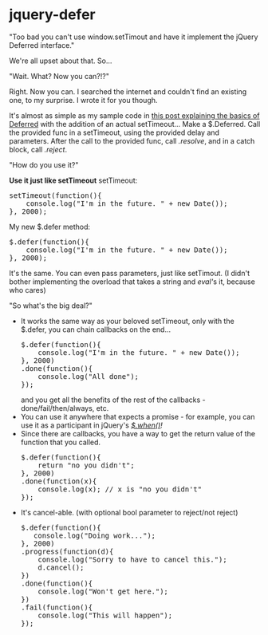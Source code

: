 jquery-defer
============

"Too bad you can't use window.setTimout and have it implement the jQuery Deferred interface." 

We're all upset about that. So...

"Wait. What? Now you can?!?"

Right. Now you can. I searched the internet and couldn't find an existing one, to my surprise. I wrote it for you though.

It's almost as simple as my sample code in <a href="http://wilsonhut.wordpress.com/2013/05/30/the-simplest-explanation-of-jquery-deferred/" title="The simplest explanation of jQuery Deferred" target="_blank">this post explaining the basics of Deferred</a> with the addition of an actual setTimeout... Make a $.Deferred. Call the provided func in a setTimeout, using the provided delay and parameters. After the call to the provided func, call <em>.resolve</em>, and in a catch block, call <em>.reject</em>.

"How do you use it?"

<strong>Use it just like setTimeout</strong>
setTimeout:
<pre>
setTimeout(function(){
    console.log("I'm in the future. " + new Date());
}, 2000);
</pre>

My new $.defer method:
<pre>
$.defer(function(){
    console.log("I'm in the future. " + new Date());
}, 2000);
</pre>

It's the same. You can even pass parameters, just like setTimout. (I didn't bother implementing the overload that takes a string and <em>eval'</em>s it, because who cares)


"So what's the big deal?"

<ul>
<li>It works the same way as your beloved setTimeout, only with the $.defer, you can chain callbacks on the end...
<pre>
$.defer(function(){
    console.log("I'm in the future. " + new Date());
}, 2000)
.done(function(){
    console.log("All done");
});
</pre>
and you get all the benefits of the rest of the callbacks - done/fail/then/always, etc.</li>
  <li>You can use it anywhere that expects a promise - for example, you can use it as a participant in jQuery's <em><a href="http://api.jquery.com/jQuery.when/" target="_blank">$.when()</a>!</em></li>
	<li>Since there are callbacks, you have a way to get the return value of the function that you called.
<pre>
$.defer(function(){
    return "no you didn't";
}, 2000)
.done(function(x){
    console.log(x); // x is "no you didn't" 
});
</pre>
</li>
	<li>It's cancel-able. (with optional bool parameter to reject/not reject)
<pre>
$.defer(function(){
   console.log("Doing work...");
}, 2000)
.progress(function(d){
    console.log("Sorry to have to cancel this.");
    d.cancel();
})
.done(function(){
    console.log("Won't get here.");
})
.fail(function(){
    console.log("This will happen");
});</pre></li>
</ul>

